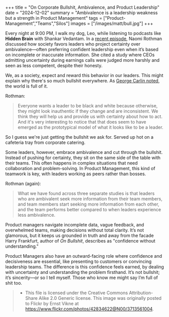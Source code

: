 +++
title = "On Corporate Bullshit, Ambivalence, and Product Leadership"
date = "2024-12-02"
summary = "Ambivalence is a leadership weakness but a strength in Product Management"
tags = ["Product-Management","Teams","Silos"]
images = ["/images/matt/bull.jpg"]
+++

Every night at 9:00 PM, I walk my dog, Leo, while listening to podcasts like **Hidden Brain** with Shankar Vedantam. In a [recent episode](https://hiddenbrain.org/podcast/the-benefits-of-mixed-emotions/), Naomi Rothman discussed how society favors leaders who project certainty over ambivalence—often preferring confident leadership even when it’s based on incomplete or inaccurate information. She cited a study where CEOs admitting uncertainty during earnings calls were judged more harshly and seen as less competent, despite their honesty.

We, as a society, expect and reward this behavior in our leaders. This might explain why there's so much bullshit everywhere. As [George Carlin noted](https://www.youtube.com/watch?v=QMKEJqzt5lg), the world is full of it.

Rothman:

> Everyone wants a leader to be black and white because otherwise, they might look inauthentic if they change and are inconsistent. We think they will help us and provide us with certainty about how to act. And it's very interesting to notice that that does seem to have emerged as the prototypical model of what it looks like to be a leader.

So I guess we're just getting the bullshit we ask for. Served up hot on a cafeteria tray from corporate catering.

Some leaders, however, embrace ambivalence and cut through the bullshit. Instead of pushing for certainty, they sit on the same side of the table with their teams. This often happens in complex situations that need collaboration and problem-solving. In Product Management, this kind of teamwork is key, with leaders working as peers rather than bosses.

Rothman (again):

> What we have found across three separate studies is that leaders who are ambivalent seek more information from their team members, and team members start seeking more information from each other, and the team performs better compared to when leaders experience less ambivalence.

Product managers navigate incomplete data, vague feedback, and overwhelmed teams, making decisions without total clarity. It’s not glamorous, but it keeps us grounded in truth and away from the facade Harry Frankfurt, author of *On Bullshit*, describes as "confidence without understanding."

Product Managers also have an outward-facing role where confidence and decisiveness are essential, like presenting to customers or convincing leadership teams. The difference is this confidence feels earned, by dealing with uncertainty and understanding the problem firsthand. It’s not bullshit; it’s sincerity—or so I tell myself. Those who know me might say I’m full of shit too.


> * This file is licensed under the Creative Commons Attribution-Share Alike 2.0 Generic license.
> This image was originally posted to Flickr by Ernst Vikne at https://www.flickr.com/photos/42834622@N00/3713561004.
